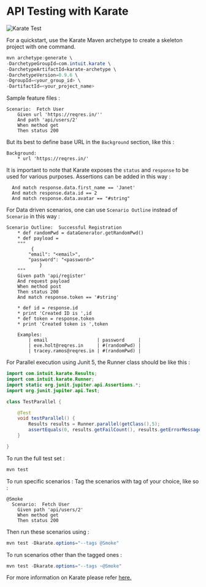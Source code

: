 # API Testing with Karate
 
 ![Karate Test](https://github.com/ghoshasish99/karate-test/workflows/Karate%20Test/badge.svg)
 
 For a quickstart, use the Karate Maven archetype to create a skeleton project with one command.
 
 ```powershell
 mvn archetype:generate \
-DarchetypeGroupId=com.intuit.karate \
-DarchetypeArtifactId=karate-archetype \
-DarchetypeVersion=0.9.6 \
-DgroupId=<your_group_id> \
-DartifactId=<your_project_name>
 ```
Sample feature files : 
```gherkin
Scenario:  Fetch User
    Given url 'https://reqres.in/''
    And path 'api/users/2'
    When method get
    Then status 200
```
But its best to define base URL in the `Background` section, like this :
```gherkin
Background:
    * url 'https://reqres.in/'
```
It is important to note that Karate exposes the `status` and `response` to be used for various purposes.
Assertions can be added in this way :
```gherkin
  And match response.data.first_name == 'Janet'
  And match response.data.id == 2
  And match response.data.avatar == "#string"
```
For Data driven scenarios, one can use `Scenario Outline` instead of `Scenario` in this way :
```gherkin
Scenario Outline:  Successful Registration
    * def randomPwd = dataGenerator.getRandomPwd()
    * def payload =
    """
		 {
        "email": "<email>",
        "password": "<password>"
			}
    """ 
    Given path 'api/register'
    And request payload
    When method post
    Then status 200
    And match response.token == '#string'
    
    * def id = response.id
    * print 'Created ID is ',id
    * def token = response.token
    * print 'Created token is ',token
    
    Examples:
        | email                  | password     |
        | eve.holt@reqres.in     | #(randomPwd) |
        | tracey.ramos@reqres.in | #(randomPwd) |
```
For Parallel execution using Junit 5, the Runner class should be like this :
```java
import com.intuit.karate.Results;
import com.intuit.karate.Runner;
import static org.junit.jupiter.api.Assertions.*;
import org.junit.jupiter.api.Test;

class TestParallel {

    @Test
    void testParallel() {
        Results results = Runner.parallel(getClass(),5);
        assertEquals(0, results.getFailCount(), results.getErrorMessages());
    }

}
```
To run the full test set :
```powershell
mvn test
```
To run specific scenarios :
Tag the scenarios with tag of your choice, like so :
```gherkin
@Smoke  
  Scenario:  Fetch User  
    Given path 'api/users/2'
    When method get
    Then status 200
```
Then run these scenarios using : 
```powershell
mvn test -Dkarate.options="--tags @Smoke"
```
To run scenarios other than the tagged ones :
```powershell
mvn test -Dkarate.options="--tags ~@Smoke"
```
For more information on Karate please refer [here.](https://github.com/intuit/karate)
